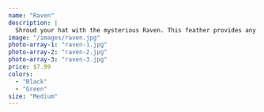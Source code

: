 ```yaml
---
name: "Raven"
description: |
  Shroud your hat with the mysterious Raven. This feather provides any hat with a cool, sleek accessory.
image: "/images/raven.jpg"
photo-array-1: "raven-1.jpg"
photo-array-2: "raven-2.jpg"
photo-array-3: "raven-3.jpg"
price: $7.99
colors:
  - "Black"
  - "Green"
size: "Medium"
---
```

